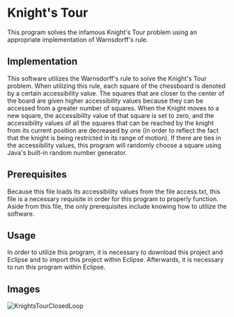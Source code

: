 # Knight's Tour
This program solves the infamous Knight's Tour problem using an appropriate implementation of Warnsdorff's rule.

## Implementation
This software utilizes the Warnsdorff's rule to solve the Knight's Tour problem. When utilizing this rule, each square of the chessboard is denoted by a certain accessibility value. The squares that are closer to the center of the board are given higher accessibility values because they can be accessed from a greater number of squares. When the Knight moves to a new square, the accessibility value of that square is set to zero, and the accessibility values of all the squares that can be reached by the knight from its current position are decreased by one (in order to reflect the fact that the knight is being restricted in its range of motion). If there are ties in the accessibility values, this program will randomly choose a square using Java's built-in random number generator.

## Prerequisites
Because this file loads its accessibility values from the file access.txt, this file is a necessary requisite in order for this program to properly function. Aside from this file, the only prerequisites include knowing how to utilize the software.

## Usage
In order to utilize this program, it is necessary to download this project and Eclipse and to import this project within Eclipse. Afterwards, it is necessary to run this program within Eclipse.

## Images
![KnightsTourClosedLoop](https://user-images.githubusercontent.com/8474410/89722856-a9ce7d00-d9a3-11ea-99f5-dd4620e5c300.png)

